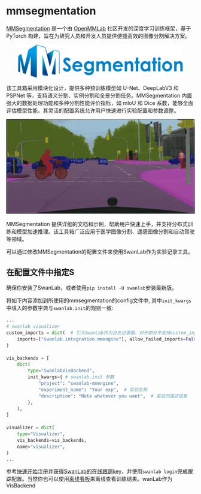 # mmsegmentation

[MMSegmentation](https://github.com/open-mmlab/mmengine) 是一个由 [OpenMMLab](https://openmmlab.com/) 社区开发的深度学习训练框架，基于 PyTorch 构建，旨在为研究人员和开发人员提供便捷高效的图像分割解决方案。

<div align="center">
<img src="/assets/integration-mmsegmentation.png" width=440>
</div>

该工具箱采用模块化设计，提供多种预训练模型如 U-Net、DeepLabV3 和 PSPNet 等，支持语义分割、实例分割和全景分割任务。MMSegmentation 内置强大的数据处理功能和多种分割性能评价指标，如 mIoU 和 Dice 系数，能够全面评估模型性能。其灵活的配置系统允许用户快速进行实验配置和参数调整。

<div align="center">
<img src="/assets/integration-mmsegmentation-demo.gif">
</div>

MMSegmentation 提供详细的文档和示例，帮助用户快速上手，并支持分布式训练和模型加速推理。该工具箱广泛应用于医学图像分割、遥感图像分割和自动驾驶等领域。

可以通过修改MMSegmentation的配置文件来使用SwanLab作为实验记录工具。

## 在配置文件中指定S

确保你安装了SwanLab，或者使用`pip install -U swanlab`安装最新版。

将如下内容添加到所使用的mmsegmentation的config文件中, 其中`init_kwargs`中填入的参数字典与`swanlab.init`的规则一致:

```python
...
# swanlab visualizer
custom_imports = dict(  # 引入SwanLab作为日志记录器，对于部分不支持custom_imports的项目可以直接初始化SwanlabVisBackend并加入vis_backends
    imports=["swanlab.integration.mmengine"], allow_failed_imports=False
)

vis_backends = [
    dict(
        type="SwanlabVisBackend",
        init_kwargs={ # swanlab.init 参数
            "project": "swanlab-mmengine",
            "experiment_name": "Your exp",  # 实验名称
            "description": "Note whatever you want",  # 实验的描述信息
        },
    ),
]

visualizer = dict(
    type="Visualizer",
    vis_backends=vis_backends,
    name="visualizer",
)
...
```

参考[快速开始](https://docs.swanlab.cn/zh/guide_cloud/general/quick-start.html)注册并[获得SwanLab的在线跟踪key](https://swanlab.cn/settings/overview)，并使用`swanlab login`完成跟踪配置。当然你也可以使用[离线看板](https://docs.swanlab.cn/zh/guide_cloud/self_host/offline-board.html)来离线查看训练结果。wanLab作为VisBackend
